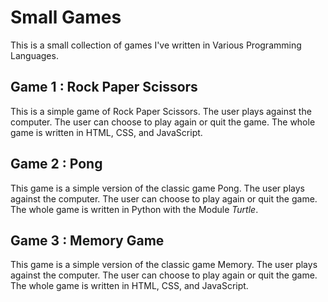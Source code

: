 # Small Games

This is a small collection of games I've written in Various Programming Languages.

## Game 1 : Rock Paper Scissors
This is a simple game of Rock Paper Scissors. The user plays against the computer. The user can choose to play again or quit the game. The whole game is written in HTML, CSS, and JavaScript.
## Game 2 : Pong
This game is a simple version of the classic game Pong. The user plays against the computer. The user can choose to play again or quit the game. The whole game is written in Python with the Module *Turtle*.
## Game 3 : Memory Game
This game is a simple version of the classic game Memory. The user plays against the computer. The user can choose to play again or quit the game. The whole game is written in HTML, CSS, and JavaScript.